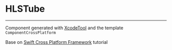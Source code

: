 # HLSTube
---
Component generated with [XcodeTool](https://github.com/TofPlay/XcodeTool) and the template `ComponentCrossPlatform`

Base on [Swift Cross Platform Framework](https://github.com/TofPlay/SwiftCrossPlatformFramework) tutorial
